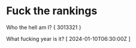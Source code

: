 # Fuck the rankings

Who the hell am I?
{ 3013321 }

What fucking year is it?
[ 2024-01-10T06:30:00Z ]
